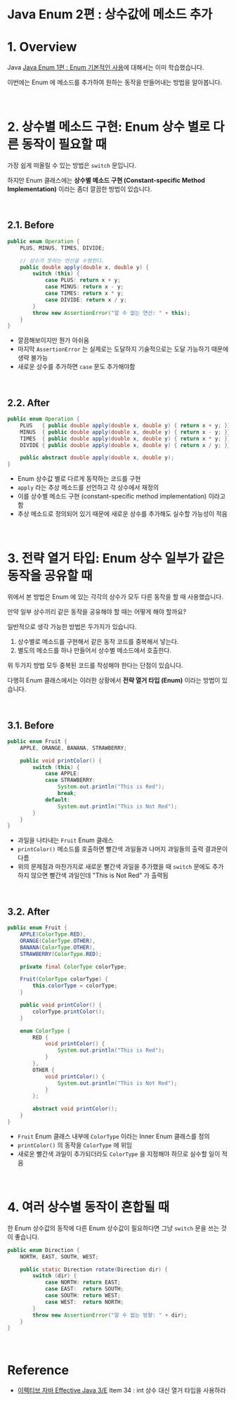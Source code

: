# Java Enum 2편 : 상수값에 메소드 추가

# 1. Overview

Java [Java Enum 1편 : Enum 기본적인 사용](./enum-1.md)에 대해서는 이미 학습했습니다.

이번에는 Enum 에 메소드를 추가하여 원하는 동작을 만들어내는 방법을 알아봅니다.

<br>

# 2. 상수별 메소드 구현: Enum 상수 별로 다른 동작이 필요할 때

가장 쉽게 떠올릴 수 있는 방법은 `switch` 문입니다.

하지만 Enum 클래스에는 **상수별 메소드 구현 (Constant-specific Method Implementation)** 이라는 좀더 깔끔한 방법이 있습니다.

<br>

## 2.1. Before

```java
public enum Operation {
    PLUS, MINUS, TIMES, DIVIDE;

    // 상수가 뜻하는 연산을 수행한다.
    public double apply(double x, double y) {
        switch (this) {
            case PLUS: return x + y;
            case MINUS: return x - y;
            case TIMES: return x * y;
            case DIVIDE: return x / y;
        }
        throw new AssertionError("알 수 없는 연산: " + this);
    }
}
```

- 깔끔해보이지만 뭔가 아쉬움
- 마지막 `AssertionError` 는 실제로는 도달하지 기술적으로는 도달 가능하기 때문에 생략 불가능
- 새로운 상수를 추가하면 `case` 문도 추가해야함

<br>

## 2.2. After

```java
public enum Operation {
    PLUS   { public double apply(double x, double y) { return x + y; }},
    MINUS  { public double apply(double x, double y) { return x - y; }},
    TIMES  { public double apply(double x, double y) { return x * y; }},
    DIVIDE { public double apply(double x, double y) { return x / y; }};

    public abstract double apply(double x, double y);
}
```

- Enum 상수값 별로 다르게 동작하는 코드를 구현
- `apply` 라는 추상 메소드를 선언하고 각 상수에서 재정의
- 이를 상수별 메소드 구현 (constant-specific method implementation) 이라고 함
- 추상 메소드로 정의되어 있기 때문에 새로운 상수를 추가해도 실수할 가능성이 적음

<br>

# 3. 전략 열거 타입: Enum 상수 일부가 같은 동작을 공유할 때

위에서 본 방법은 Enum 에 있는 각각의 상수가 모두 다른 동작을 할 때 사용했습니다.

만약 일부 상수끼리 같은 동작을 공유해야 할 때는 어떻게 해야 할까요?

일반적으로 생각 가능한 방법은 두가지가 있습니다.

1. 상수별로 메소드를 구현해서 같은 동작 코드를 중복해서 넣는다.
2. 별도의 메소드를 하나 만들어서 상수별 메소드에서 호출한다.

위 두가지 방법 모두 중복된 코드를 작성해야 한다는 단점이 있습니다.

다행히 Enum 클래스에서는 이러한 상황에서 **전략 열거 타입 (Enum)** 이라는 방법이 있습니다.

<br>

## 3.1. Before

```java
public enum Fruit {
    APPLE, ORANGE, BANANA, STRAWBERRY;

    public void printColor() {
        switch (this) {
            case APPLE:
            case STRAWBERRY:
                System.out.println("This is Red");
                break;
            default:
                System.out.println("This is Not Red");
        }
    }
}
```

- 과일을 나타내는 `Fruit` Enum 클래스
- `printColor()` 메소드를 호출하면 빨간색 과일들과 나머지 과일들의 출력 결과문이 다름
- 위의 문제점과 마찬가지로 새로운 빨간색 과일을 추가했을 때 `switch` 문에도 추가하지 않으면 빨간색 과일인데 "This is Not Red" 가 출력됨

<br>

## 3.2. After

```java
public enum Fruit {
    APPLE(ColorType.RED),
    ORANGE(ColorType.OTHER),
    BANANA(ColorType.OTHER),
    STRAWBERRY(ColorType.RED);

    private final ColorType colorType;

    Fruit(ColorType colorType) {
        this.colorType = colorType;
    }

    public void printColor() {
        colorType.printColor();
    }

    enum ColorType {
        RED {
            void printColor() {
                System.out.println("This is Red");
            }
        },
        OTHER {
            void printColor() {
                System.out.println("This is Not Red");
            }
        };

        abstract void printColor();
    }
}
```

- `Fruit` Enum 클래스 내부에 `ColorType` 이라는 Inner Enum 클래스를 정의
- `printColor()` 의 동작을 `ColorType` 에 위임
- 새로운 빨간색 과일이 추가되더라도 `ColorType` 을 지정해야 하므로 실수할 일이 적음

<br>

# 4. 여러 상수별 동작이 혼합될 때

한 Enum 상수값의 동작에 다른 Enum 상수값이 필요하다면 그냥 `switch` 문을 쓰는 것이 좋습니다.

```java
public enum Direction {
    NORTH, EAST, SOUTH, WEST;

    public static Direction rotate(Direction dir) {
        switch (dir) {
            case NORTH: return EAST;
            case EAST:  return SOUTH;
            case SOUTH: return WEST;
            case WEST:  return NORTH;
        }
        throw new AssertionError("알 수 없는 방향: " + dir);
    }
}
```

<br>

# Reference

- [이펙티브 자바 Effective Java 3/E](http://www.yes24.com/Product/Goods/65551284) Item 34 : int 상수 대신 열거 타입을 사용하라
